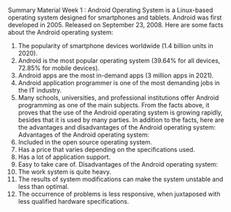 Summary Material Week 1 :
Android Operating System is a Linux-based operating system designed for smartphones and tablets. Android was first developed in 2005. Released on September 23, 2008.
Here are some facts about the Android operating system:
1. The popularity of smartphone devices worldwide (1.4 billion units in 2020).
2. Android is the most popular operating system (39.64% for all devices, 72.85% for mobile devices).
3. Android apps are the most in-demand apps (3 million apps in 2021).
4. Android application programmer is one of the most demanding jobs in the IT industry.
5. Many schools, universities, and professional institutions offer Android programming as one of the main subjects.
From the facts above, it proves that the use of the Android operating system is growing rapidly, besides that it is used by many parties.
In addition to the facts, here are the advantages and disadvantages of the Android operating system:
Advantages of the Android operating system:
1. Included in the open source operating system.
2. Has a price that varies depending on the specifications used.
3. Has a lot of application support.
4. Easy to take care of.
Disadvantages of the Android operating system:
1. The work system is quite heavy.
2. The results of system modifications can make the system unstable and less than optimal.
3. The occurrence of problems is less responsive, when juxtaposed with less qualified hardware specifications.
